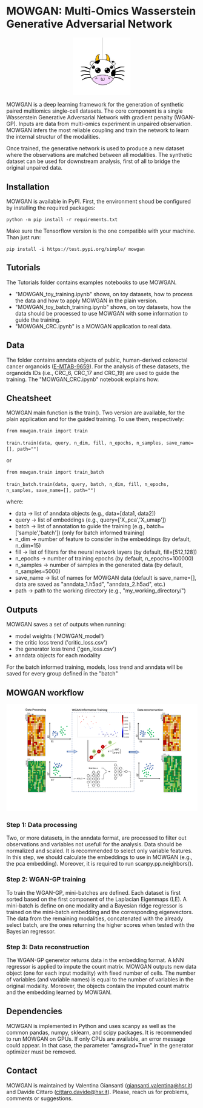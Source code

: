 # MOWGAN: Multi-Omics Wasserstein Generative Adversarial Network

<p align="center">
<img src="https://github.com/vgiansanti/MOWGAN/blob/main/images/Mowgan_round.png" width=30% height=30%>
</p>

MOWGAN is a deep learning framework for the generation of synthetic paired multiomics single-cell datasets. The core component is a single Wasserstein Generative Adversarial Network with gradient penalty (WGAN-GP). Inputs are data from multi-omics experiment in unpaired observation. MOWGAN infers the most reliable coupling and train the network to learn the internal structur of the modalities.

Once trained, the generative network is used to produce a new dataset where the observations are matched between all modalities. The synthetic dataset can be used for downstream analysis, first of all to bridge the original unpaired data.

## Installation

MOWGAN is available in PyPI. First, the environment shoud be configured by installing the required packages:

```
python -m pip install -r requirements.txt
```
Make sure the Tensorflow version is the one compatible with your machine. Than just run:

```
pip install -i https://test.pypi.org/simple/ mowgan
```
## Tutorials

The Tutorials folder contains examples notebooks to use MOWGAN.
* "MOWGAN_toy_training.ipynb" shows, on toy datasets, how to process the data and how to apply MOWGAN in the plain version.
* "MOWGAN_toy_batch_training.ipynb" shows, on toy datasets, how the data should be processed to use MOWGAN with some information to guide the training.
* "MOWGAN_CRC.ipynb" is a MOWGAN application to real data.

## Data

The folder contains anndata objects of public, human-derived colorectal cancer organoids ([E-MTAB-9659](https://www.ebi.ac.uk/biostudies/arrayexpress/studies/E-MTAB-9659)). For the analysis of these datasets, the organoids IDs (i.e., CRC_6, CRC_17 and CRC_19) are used to guide the training. The "MOWGAN_CRC.ipynb" notebook explains how.

## Cheatsheet

MOWGAN main function is the train(). Two version are available, for the plain application and for the guided training. To use them, respectively:

```
from mowgan.train import train

train.train(data, query, n_dim, fill, n_epochs, n_samples, save_name=[], path="")
```

or

```
from mowgan.train import train_batch

train_batch.train(data, query, batch, n_dim, fill, n_epochs, n_samples, save_name=[], path="")
```

where:
* data -> list of anndata objects (e.g., data=[data1, data2])
* query -> list of embeddings (e.g., query=['X_pca','X_umap'])
* batch -> list of annotation to guide the training (e.g., batch=['sample','batch']) (only for batch informed training)
* n_dim -> number of feature to consider in the embeddings (by default, n_dim=15)
* fill -> list of filters for the neural network layers (by default, fill=[512,128])
* n_epochs -> number of training epochs (by default, n_epochs=100000)
* n_samples -> number of samples in the generated data (by default, n_samples=5000)
* save_name -> list of names for MOWGAN data (default is save_name=[], data are saved as "anndata_1.h5ad", "anndata_2.h5ad", etc.)
* path -> path to the working directory (e.g., "my_working_directory/")

## Outputs

MOWGAN saves a set of outputs when running:
* model weights ('MOWGAN_model')
* the critic loss trend ('critic_loss.csv')
* the generator loss trend ('gen_loss.csv')
* anndata objects for each modality 

For the batch informed training, models, loss trend and anndata will be saved for every group defined in the "batch"

## MOWGAN workflow

![Alt text](images/Figure1.png)

### Step 1: Data processing
Two, or more datasets, in the anndata format, are processed to filter out observations and variables not usefull for the analysis. Data should be normalized and scaled. It is recommended to select only variable features. In this step, we should calculate the embeddings to use in MOWGAN (e.g., the pca embedding). Moreover, it is required to run scanpy.pp.neighbors().

### Step 2: WGAN-GP training
To train the WGAN-GP, mini-batches are defined. Each dataset is first sorted based on the first component of the Laplacian Eigenmaps (LE). A mini-batch is define on one modality and a Bayesian ridge regressor is trained on the mini-batch embedding and the corresponding eigenvectors. The data from the remaining modalities, concatenated with the already select batch, are the ones returning the higher scores when tested with the Bayesian regressor.

### Step 3: Data reconstruction
The WGAN-GP generetor returns data in the embedding format. A kNN regressor is applied to impute the count matrix. MOWGAN outputs new data object (one for each input modality) with fixed number of cells. The number of variables (and variable names) is equal to the number of variables in the original modality. Moreover, the objects contain the imputed count matrix and the embedding learned by MOWGAN.

## Dependencies
MOWGAN is implemented in Python and uses scanpy as well as the common pandas, numpy, sklearn, and scipy packages. It is recommended to run MOWGAN on GPUs. If only CPUs are available, an error message could appear. In that case, the parameter "amsgrad=True" in the generator optimizer must be removed. 

## Contact
MOWGAN is maintained by Valentina Giansanti (giansanti.valentina@hsr.it) and Davide Cittaro (cittaro.davide@hsr.it). Please, reach us for problems, comments or suggestions.
